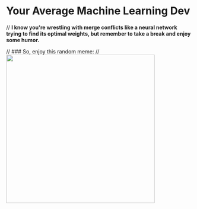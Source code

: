 # Your Average Machine Learning Dev

// **I know you're wrestling with merge conflicts like a neural network trying to find its optimal weights, but remember to take a break and enjoy some humor.**

// ### So, enjoy this random meme:
// <img src='https://memer-new.vercel.app/' style="height: 400px;"/>
